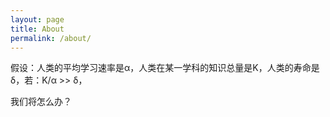 ```yaml
---
layout: page
title: About
permalink: /about/
---
```


假设：人类的平均学习速率是α，人类在某一学科的知识总量是K，人类的寿命是δ，若：K/α >> δ，

我们将怎么办？
